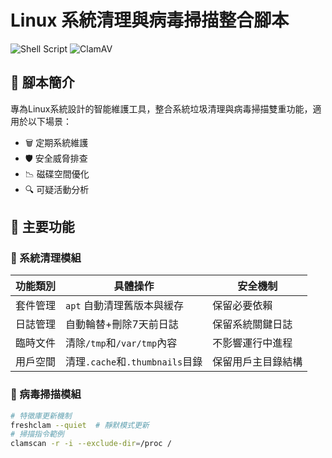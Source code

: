 # Linux 系統清理與病毒掃描整合腳本

![Shell Script](https://img.shields.io/badge/Shell_Script-%23121011.svg?style=for-the-badge&logo=gnu-bash&logoColor=white)
![ClamAV](https://img.shields.io/badge/ClamAV-%2300599C.svg?style=for-the-badge&logo=clamav&logoColor=white)

## 📜 腳本簡介
專為Linux系統設計的智能維護工具，整合系統垃圾清理與病毒掃描雙重功能，適用於以下場景：
- 🗑️ 定期系統維護
- 🛡️ 安全威脅排查
- 📉 磁碟空間優化
- 🔍 可疑活動分析

## 🚀 主要功能

### 🧹 系統清理模組
| 功能類別       | 具體操作                              | 安全機制                  |
|----------------|-------------------------------------|--------------------------|
| 套件管理       | `apt` 自動清理舊版本與緩存            | 保留必要依賴             |
| 日誌管理       | 自動輪替+刪除7天前日誌                | 保留系統關鍵日誌         |
| 臨時文件       | 清除`/tmp`和`/var/tmp`內容            | 不影響運行中進程         |
| 用戶空間       | 清理`.cache`和`.thumbnails`目錄       | 保留用戶主目錄結構       |

### 🔬 病毒掃描模組
```bash
# 特徵庫更新機制
freshclam --quiet  # 靜默模式更新
# 掃描指令範例
clamscan -r -i --exclude-dir=/proc /
